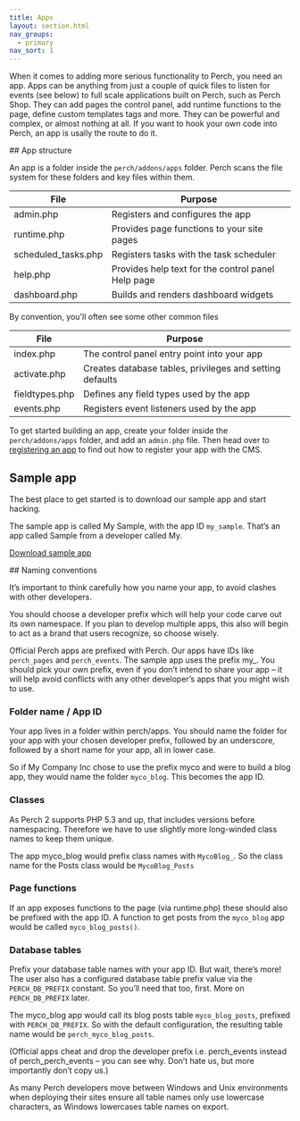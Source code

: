 ```yaml
---
title: Apps
layout: section.html
nav_groups:
  - primary
nav_sort: 1
---
```


When it comes to adding more serious functionality to Perch, you need an app. Apps can be anything from just a couple of quick files to listen for events (see below) to full scale applications built on Perch, such as Perch Shop. They can add pages the control panel, add runtime functions to the page, define custom templates tags and more. They can be powerful and complex, or almost nothing at all. If you want to hook your own code into Perch, an app is usally the route to do it.

## App structure

An app is a folder inside the `perch/addons/apps` folder. Perch scans the file system for these folders and key files within them.

|File|Purpose|
|-|-|
|admin.php|Registers and configures the app|
|runtime.php|Provides page functions to your site pages|
|scheduled_tasks.php|Registers tasks with the task scheduler|
|help.php|Provides help text for the control panel Help page|
|dashboard.php|Builds and renders dashboard widgets|

By convention, you'll often see some other common files

|File|Purpose|
|-|-|
|index.php|The control panel entry point into your app|
|activate.php|Creates database tables, privileges and setting defaults|
|fieldtypes.php|Defines any field types used by the app|
|events.php|Registers event listeners used by the app|

To get started building an app, create your folder inside the `perch/addons/apps` folder, and add an `admin.php` file. Then head over to [registering an app](/api/apps/registering) to find out how to register your app with the CMS.

## Sample app

The best place to get started is to download our sample app and start hacking.

The sample app is called My Sample, with the app ID `my_sample`. That’s an app called Sample from a developer called My.

[Download sample app](https://static.grabaperch.com/docs/api/my_sample_v2.1.zip)

## Naming conventions 

It’s important to think carefully how you name your app, to avoid clashes with other developers.

You should choose a developer prefix which will help your code carve out its own namespace. If you plan to develop multiple apps, this also will begin to act as a brand that users recognize, so choose wisely.

Official Perch apps are prefixed with Perch. Our apps have IDs like `perch_pages` and `perch_events`. The sample app uses the prefix my_. You should pick your own prefix, even if you don’t intend to share your app – it will help avoid conflicts with any other developer’s apps that you might wish to use.

### Folder name / App ID

Your app lives in a folder within perch/apps. You should name the folder for your app with your chosen developer prefix, followed by an underscore, followed by a short name for your app, all in lower case.

So if My Company Inc chose to use the prefix myco and were to build a blog app, they would name the folder `myco_blog`. This becomes the app ID.

### Classes

As Perch 2 supports PHP 5.3 and up, that includes versions before namespacing. Therefore we have to use slightly more long-winded class names to keep them unique.

The app myco\_blog would prefix class names with `MycoBlog_`. So the class name for the Posts class would be `MycoBlog_Posts`

### Page functions

If an app exposes functions to the page (via runtime.php) these should also be prefixed with the app ID. A function to get posts from the `myco_blog` app would be called `myco_blog_posts()`.

### Database tables

Prefix your database table names with your app ID. But wait, there’s more! The user also has a configured database table prefix value via the `PERCH_DB_PREFIX` constant. So you’ll need that too, first. More on `PERCH_DB_PREFIX` later.

The myco_blog app would call its blog posts table `myco_blog_posts`, prefixed with `PERCH_DB_PREFIX`. So with the default configuration, the resulting table name would be `perch_myco_blog_posts`.

(Official apps cheat and drop the developer prefix i.e. perch_events instead of perch_perch_events – you can see why. Don’t hate us, but more importantly don’t copy us.)

As many Perch developers move between Windows and Unix environments when deploying their sites ensure all table names only use lowercase characters, as Windows lowercases table names on export.